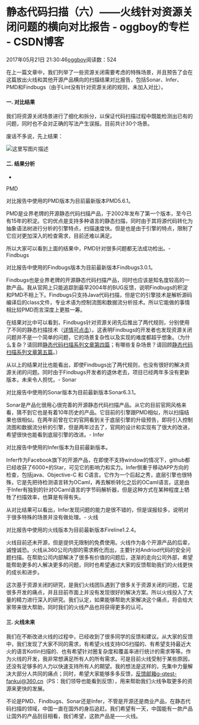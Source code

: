 # 静态代码扫描（六）——火线针对资源关闭问题的横向对比报告 - oggboy的专栏 - CSDN博客





2017年05月21日 21:30:46[oggboy](https://me.csdn.net/oggboy)阅读数：524








> 
在上一篇文章中，我们列举了一些资源关闭需要考虑的特殊场景，并且预告了会在这篇放出火线和其他开源产品横向的扫描结果对比报告，包括Sonar、Infer、PMD和Findbugs（由于Lint没有针对资源关闭的规则，未加入对比）。


#### 一. 对比结果

我们将资源关闭场景进行了细化和拆分，以保证代码扫描过程中既能检测出已有的问题，同时也不会对正确的写法产生误报。目前共计30个场景。 

废话不多说，先上结果：

![这里写图片描述](https://img-blog.csdn.net/20170522180132133?watermark/2/text/aHR0cDovL2Jsb2cuY3Nkbi5uZXQvb2dnYm95/font/5a6L5L2T/fontsize/400/fill/I0JBQkFCMA==/dissolve/70/gravity/SouthEast)

#### 二. 结果分析
- 
PMD 

对比报告中使用的PMD版本为目前最新版本PMD5.6.1。 

PMD是业界老牌的开源静态代码扫描产品，于2002年发布了第一个版本，至今已有15年的积淀。它的优点是支持多种语言的静态扫描，同时由于其将源代码转化为抽象语法树进行分析的引擎特点，扫描速度快。但是也是由于引擎的特点，限制了它应对更加深入的检查需求，目前还难以满足。 

所以大家可以看到上面的结果中，PMD针对很多问题都无法成功检出。- 
Findbugs 

对比报告中使用的Findbugs版本为目前最新版本Findbugs3.0.1。 

Findbugs也是业界老牌的开源静态代码扫描产品，同时也应该是知名度较高的一款产品。我从官网上只能追踪到最早2004年的BUG反馈，说明Findbugs的积淀和PMD不相上下。Findbugs只支持Java代码扫描，但是它的引擎技术是解析源码编译后的class文件，专业术语为控制流图和数据流分析技术。所以它能做的事情相比较PMD而言深度上更胜一筹。 

在结果对比中可以看到，Findbugs针对资源关闭先后推出了两代规则，分别使用了不同的静态扫描技术（[详情可点击](http://findbugs.sourceforge.net/bugDescriptions.html#OBL_UNSATISFIED_OBLIGATION)）。这表明Findbugs的开发者也发现资源关闭问题并不是一个简单的问题，它的场景复杂性以及实现的难度都超乎想象。（为什么复杂？请回顾[静态代码扫描系列文章第四篇](http://blog.csdn.net/oggboy/article/details/71215923)；有哪些复杂场景？请回顾[静态代码扫描系列文章第五篇](http://blog.csdn.net/oggboy/article/details/71750973)。） 

从以上的结果对比也能看出，即使Findbugs出了两代规则，也没有很好的解决资源关闭的问题。同时由于Findbugs开发者的退休老去，项目已经两年多没有更新版本，未来令人担忧。- Sonar 

对比报告中使用的Sonar版本为目前最新版本Sonar6.3.1。 

Sonar是产品化很用心很完善的开源静态代码扫描产品。从它的目前官网风格来看，猜不到它也是有着10年历史的产品。它目前的引擎跟PMD相似，所以扫描结果也很相似。在两年前曾在它的官网看到关于底层引擎的升级预告，即将引入控制流图和数据流分析的引擎，但是两年过去了，官网的设计和实现有了很大的改进，希望很快也能看到底层引擎的改进。- Infer 

对比报告中使用的Infer版本为目前最新版本。 

Infer作为Facebook旗下的开源产品，在即使不支持window的情况下，github都已经收获了6000+的Star，可见它的影响力和实力。Infer侧重于移动APP方向的检查，包括java、Objective-C 和 C语言。它作为一个后起之秀，底层引擎也很特殊，它是先把待检测语言转为OCaml，再去解析转化之后的OCaml语言。这是由于Infer有独到的针对OCaml语言的字节码解析器，但是这种方式在某种程度上牺牲了扫描效率，也算是有得有失。 

从对比结果可以看出，Infer发现问题的能力是很不错的，但是误报较多，说明对于很多特殊的场景并没有做处理。- 火线 

对比报告中使用的火线版本为目前最新版本Fireline1.2.4。 

火线目前还未开源，但是提供无限制的免费使用。火线作为各个开源产品的后辈，诚惶诚恐。火线从360公司内部的需求孵化而出，主要针对Andriod代码的安全问题扫描。在帮助公司内部解决了很多有价值的问题后，逐渐的走向公司外部，希望能帮助更多的人解决更多的问题，同时也希望通过大家的反馈帮助我们的火线更快的成长和进步。 

这次基于资源关闭的研究，是我们火线团队遇到了很多关于资源关闭的问题，它是很多开发的痛点，并且目前市面上并没有发现很好的解决方案。所以火线投入了大量的精力进行深入的研究。我们认定，如果能够帮助大家解决这个痛点，将会给大家带来很大帮助，同时我们的火线产品也将获得更多的认可。
#### 三. 火线未来

我们在不断改进火线的过程中，已经收到了很多同学的反馈和建议。从大家的反馈中，我们发现了大家不同的需求，有希望火线支持IOS扫描的、有希望支持最近大火的语言Kotlin扫描的、也有希望针对圈复杂度和覆盖率进行统计的需求等等。作为火线的开发，我非常想满足所有人的所有需求。可是目前火线受制于某些原因，还没有足够多的人力以快速支持所有人的期望。我的想法是这样的，先集中力量解决大部分人共同的痛点；同时，希望大家能够多多反馈，反馈邮箱g-qtest-fankui@360.cn（PS：我们领导也能看到反馈），用来帮助我们火线争取更多的资源来更快的发展。

不论是PMD、Findbugs、Sonar还是Infer，不管是开源还是商业产品，在静态代码扫描的领域，中国一直在国外的身后追赶。我们希望有一天，中国能有一款产品让国外的产品刮目相看，我们希望，这款产品是——火线。










